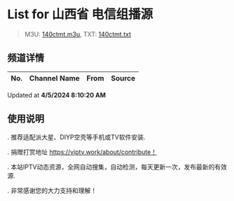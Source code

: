# List for **山西省 电信组播源**

> M3U: [140ctmt.m3u](/140ctmt.m3u), TXT: [140ctmt.txt](/txt/140ctmt.txt)

## 频道详情

| No. | Channel Name | From | Source |
| --- | ------------ | ---- | ------ |


Updated at **4/5/2024 8:10:20 AM**

## 使用说明

. 推荐适配派大星、DIYP空壳等手机或TV软件安装.

. 捐赠打赏地址 https://viptv.work/about/contribute！

. 本站IPTV动态资源，全网自动搜集，自动检测，每天更新一次，发布最新的有效源.

. 非常感谢您的大力支持和理解！